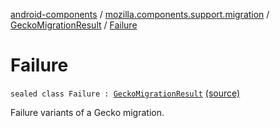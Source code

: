 [android-components](../../index.md) / [mozilla.components.support.migration](../index.md) / [GeckoMigrationResult](index.md) / [Failure](./-failure.md)

# Failure

`sealed class Failure : `[`GeckoMigrationResult`](index.md) [(source)](https://github.com/mozilla-mobile/android-components/blob/master/components/support/migration/src/main/java/mozilla/components/support/migration/GeckoMigration.kt#L59)

Failure variants of a Gecko migration.

